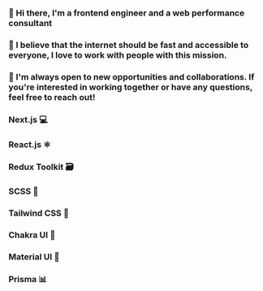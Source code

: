 ### 👋 Hi there, I'm a frontend engineer and a web performance consultant 
### 🚀 I believe that the internet should be fast and accessible to everyone, I love to work with people with this mission. 
### 🤝 I'm always open to new opportunities and collaborations. If you're interested in working together or have any questions, feel free to reach out!
### Next.js 💻
### React.js ⚛️
### Redux Toolkit 🗃️
### SCSS 🎨
### Tailwind CSS 🌊
### Chakra UI 🌈
### Material UI 🚀
### Prisma 📊
